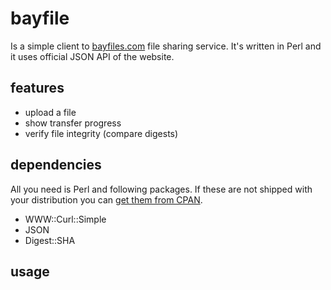 # bayfile

Is a simple client to [bayfiles.com][bayfiles] file sharing service. It's written in Perl and it uses official JSON API of the website.

## features

* upload a file 
* show transfer progress
* verify file integrity (compare digests)

## dependencies

All you need is Perl and following packages. If these are not shipped with your distribution you can [get them from CPAN][cpan].


* WWW::Curl::Simple
* JSON
* Digest::SHA

## usage

[bayfiles]: http://bayfiles.com/ "bayfiles.com"
[cpan]: http://www.cpan.org/modules/INSTALL.html "How to install CPAN modules"
